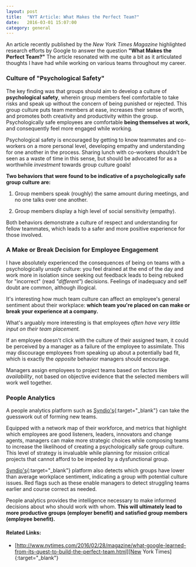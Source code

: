 ```yaml
---
layout: post
title:  "NYT Article: What Makes the Perfect Team?"
date:   2016-03-01 15:07:00
category: general
---
```


An article recently published by the *New York Times Magazine* highlighted research efforts by Google to answer the question __"What Makes the Perfect Team?"__ The article resonated with me quite a bit as it articulated thoughts I have had while working on various teams throughout my career.

### Culture of "Psychological Safety"

The key finding was that groups should aim to develop a culture of __psychological safety__, wherein group members feel comfortable to take risks and speak up without the concern of being punished or rejected. This group culture puts team members at ease, increases their sense of worth, and promotes both creativity and productivity within the group. Psychologically safe employees are comfortable __being themselves at work,__ and consequently feel more engaged while working.

Psychological safety is encouraged by getting to know teammates and co-workers on a more personal level, developing empathy and understanding for one another in the process. Sharing lunch with co-workers shouldn't be seen as a waste of time in this sense, but should be advocated for as a worthwhile *investment* towards group culture goals!

__Two behaviors that were found to be indicative of a psychologically safe group culture are:__

1. Group members speak (roughly) the same amount during meetings, and no one talks over one another.

2. Group members display a high level of social sensitivity (empathy).

Both behaviors demonstrate a culture of respect and understanding for fellow teammates, which leads to a safer and more positive experience for those involved.

### A Make or Break Decision for Employee Engagement

I have absolutely experienced the consequences of being on teams with a psychologically *unsafe* culture: you feel drained at the end of the day and work more in isolation since seeking out feedback leads to being rebuked for "incorrect" (read *"different"*) decisions. Feelings of inadequacy and self doubt are common, although illogical.

It's interesting how much team culture can affect an employee's general sentiment about their workplace: __which team you're placed on can make or break your experience at a company.__

What's arguably more interesting is that employees *often have very little input on their team placement.*

If an employee doesn't click with the culture of their assigned team, it could be perceived by a manager as a failure of the employee to assimilate. This may discourage employees from speaking up about a potentially bad fit, which is exactly the *opposite* behavior managers should encourage.

Managers assign employees to project teams based on factors like *availability*, not based on objective evidence that the selected members will work well together.

### People Analytics

A people analytics platform such as [Syndio's][Syndio]{:target="_blank"} can take the guesswork out of forming new teams.

Equipped with a network map of their workforce, and metrics that highlight which employees are good listeners, leaders, innovators and change agents, managers can make more strategic choices while composing teams to increase the likelihood of creating a psychologically safe group culture. This level of strategy is invaluable while planning for mission critical projects that cannot afford to be impeded by a dysfunctional group.

[Syndio's][Syndio]{:target="_blank"} platform also detects which groups have lower than average workplace sentiment, indicating a group with potential culture issues. Red flags such as these enable managers to detect struggling teams earlier and course correct as needed.

People analytics provides the intelligence necessary to make informed decisions about who should work with whom. __This will ultimately lead to more productive groups (employer benefit) and satisfied group members (employee benefit).__

#### Related Links:

-  [http://www.nytimes.com/2016/02/28/magazine/what-google-learned-from-its-quest-to-build-the-perfect-team.html][New York Times]{:target="_blank"}

[New York Times]: http://www.nytimes.com/2016/02/28/magazine/what-google-learned-from-its-quest-to-build-the-perfect-team.html
[Syndio]: http://synd.io
